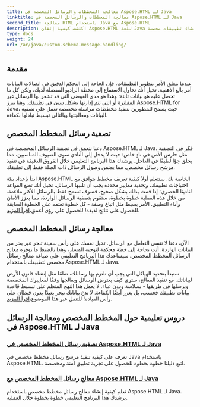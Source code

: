 ```yaml
---
title: معالجة المخططات والرسائل المخصصة في Aspose.HTML لـ Java
linktitle: معالجة المخططات والرسائل المخصصة في Aspose.HTML لـ Java
second_title: معالجة HTML باستخدام Java مع Aspose.HTML
description: اكتشف كيفية إتقان Aspose.HTML للغة Java من خلال دروس تعليمية حول تصفية الرسائل المخططة المخصصة ومعالجتها. ابدأ في إنشاء تطبيقات مخصصة.
type: docs
weight: 24
url: /ar/java/custom-schema-message-handling/
---
```

## مقدمة

عندما يتعلق الأمر بتطوير التطبيقات، فإن الحاجة إلى التحكم الدقيق في اتصالات البيانات أمر بالغ الأهمية. تخيل أنك تحاول الاستماع إلى محطة الراديو المفضلة لديك، ولكن كل ما تحصل عليه هو بيانات ثابتة؛ وهذا هو مدى الفوضى التي قد تشعر بها الرسائل غير المفلترة أو التي تتم إدارتها بشكل سيئ في تطبيقك. وهنا يبرز Aspose.HTML for Java، حيث يسمح للمطورين بتنفيذ مخططات مراسلة مخصصة تعمل على تصفية البيانات ومعالجتها وبالتالي تبسيط تبادلها بكفاءة.

## تصفية رسائل المخطط المخصص

دعنا نتعمق في تصفية الرسائل المخصصة في Aspose.HTML لـ Java. فكر في التصفية مثل حارس الأمن في نادٍ خاص؛ حيث لا يدخل إلى النادي سوى الضيوف المناسبين، مما يخلق جوًا لطيفًا في الداخل. يرشدك هذا البرنامج التعليمي خلال الفروق الدقيقة في تنفيذ مرشح رسائل مخصص، مما يضمن وصول الرسائل ذات الصلة فقط إلى تطبيقك.

 ابدأ بإعداد بيئة Aspose.HTML الخاصة بك. ستتعلم أولاً كيفية تعريف مخطط يتوافق مع احتياجات تطبيقك، وتحديد معايير محددة يجب أن تلبيها الرسائل. تخيل أنك تضع القواعد لنادينا الحصري؛ إذا قمت بذلك بشكل صحيح، فسوف تسمح فقط بالرسائل الأكثر ملاءمة. من خلال هذه العملية خطوة بخطوة، ستقوم بتصفية الرسائل الواردة، مما يعزز الأمان وأداء التطبيق. الأمر بسيط مثل اتباع وصفة - كل خطوة تعتمد على الخطوة السابقة للحصول على نتائج لذيذة! للحصول على رؤى أعمق،[اقرأ المزيد](./custom-schema-message-filter/).

## معالجة رسائل المخطط المخصص

الآن، دعنا لا ننسى التعامل مع الرسائل. تخيل نفسك على رأس سفينة تبحر عبر بحر من البيانات الواردة. أنت بحاجة إلى خطة محكمة لتوجيه المسار، وهذا بالضبط ما يوفره معالج الرسائل المخطط المخصص. سيساعدك هذا البرنامج التعليمي على صياغة معالج رسائل مخصص لتطبيقك باستخدام Aspose.HTML لـ Java.

 ستبدأ بتحديد الهياكل التي يجب أن تلتزم بها رسائلك، تمامًا مثل إنشاء قانون الأرض لبياناتك. مع تنفيذ المعالج، سترى كيف يعترض الرسائل ويعالجها وفقًا لمعاييرك المخصصة ويرسلها في طريقها - بسلاسة ودون عناء. لا يعمل هذا النهج المنظم على تبسيط قاعدة بيانات تطبيقك فحسب، بل يعزز أيضًا الكفاءة. لا تدع بياناتك تبحر بعيدًا بدون قبطان على رأس القيادة! للتنقل عبر هذا الموضوع،[اقرأ المزيد](./custom-schema-message-handler/).

## دروس تعليمية حول المخطط المخصص ومعالجة الرسائل في Aspose.HTML لـ Java
### [تصفية رسائل المخطط المخصص في Aspose.HTML لـ Java](./custom-schema-message-filter/)
تعرف على كيفية تنفيذ مرشح رسائل مخطط مخصص في Java باستخدام Aspose.HTML. اتبع دليلنا خطوة بخطوة للحصول على تجربة تطبيق آمنة ومخصصة.
### [معالج رسائل المخطط المخصص مع Aspose.HTML لـ Java](./custom-schema-message-handler/)
تعلم كيفية إنشاء معالج رسائل مخطط مخصص باستخدام Aspose.HTML لـ Java. يرشدك هذا البرنامج التعليمي خطوة بخطوة خلال العملية.